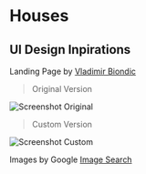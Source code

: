 # Houses 
## UI Design Inpirations

Landing Page by [Vladimir Biondic](https://collectui.com/designers/Biondic)

> Original Version

![Screenshot Original](assets/img/houses-ui-large.jpeg "Screenshot Original")



> Custom Version

![Screenshot Custom](assets/img/houses-ui-large.jpeg "Screenshot Custom")


Images by Google [Image Search ](https://www.google.com/url?sa=i&source=images&cd=&cad=rja&uact=8&ved=2ahUKEwjhi5_bnaznAhW5E7kGHXUYCXMQjhx6BAgBEAI&url=https%3A%2F%2Fwww.archdaily.com.br%2Fbr%2F930061%2Fcasa-deqing-living-lacime-architects%2F5ddd2a143312fd73860002e8-deqing-living-house-lacime-architects-photo&psig=AOvVaw1ef4-ED-beEG-03JMuzkMY&ust=1580504900184445)